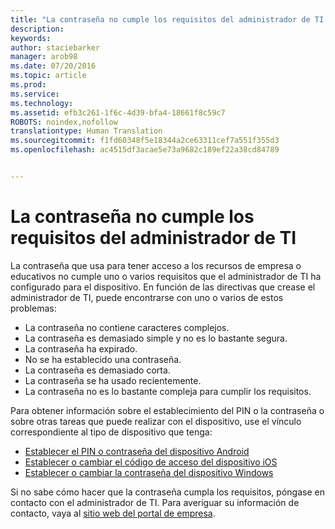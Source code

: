 ```yaml
---
title: "La contraseña no cumple los requisitos del administrador de TI | Microsoft Intune"
description: 
keywords: 
author: staciebarker
manager: arob98
ms.date: 07/20/2016
ms.topic: article
ms.prod: 
ms.service: 
ms.technology: 
ms.assetid: efb3c261-1f6c-4d39-bfa4-18661f8c59c7
ROBOTS: noindex,nofollow
translationtype: Human Translation
ms.sourcegitcommit: f1fd60348f5e18344a2ce63311cef7a551f355d3
ms.openlocfilehash: ac4515df3acae5e73a9682c189ef22a38cd84789


---
```


# La contraseña no cumple los requisitos del administrador de TI

La contraseña que usa para tener acceso a los recursos de empresa o educativos no cumple uno o varios requisitos que el administrador de TI ha configurado para el dispositivo. En función de las directivas que crease el administrador de TI, puede encontrarse con uno o varios de estos problemas:

- La contraseña no contiene caracteres complejos.
- La contraseña es demasiado simple y no es lo bastante segura.
- La contraseña ha expirado.
- No se ha establecido una contraseña.
- La contraseña es demasiado corta.
- La contraseña se ha usado recientemente.
- La contraseña no es lo bastante compleja para cumplir los requisitos.

Para obtener información sobre el establecimiento del PIN o la contraseña o sobre otras tareas que puede realizar con el dispositivo, use el vínculo correspondiente al tipo de dispositivo que tenga:

- [Establecer el PIN o contraseña del dispositivo Android](set-your-pin-or-password-android.md)
- [Establecer o cambiar el código de acceso del dispositivo iOS](set-or-change-your-passcode-ios.md)
- [Establecer o cambiar la contraseña del dispositivo Windows](set-or-change-your-password-windows.md)

Si no sabe cómo hacer que la contraseña cumpla los requisitos, póngase en contacto con el administrador de TI. Para averiguar su información de contacto, vaya al [sitio web del portal de empresa](http://portal.manage.microsoft.com).


<!--HONumber=Jul16_HO3-->


